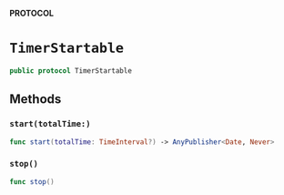 **PROTOCOL**

# `TimerStartable`

```swift
public protocol TimerStartable
```

## Methods
### `start(totalTime:)`

```swift
func start(totalTime: TimeInterval?) -> AnyPublisher<Date, Never>
```

### `stop()`

```swift
func stop()
```
